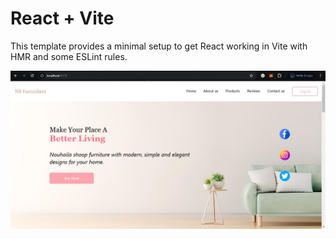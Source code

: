 # React + Vite

This template provides a minimal setup to get React working in Vite with HMR and some ESLint rules.

![Texte alternatif](/src/assets/img1.jpg)
